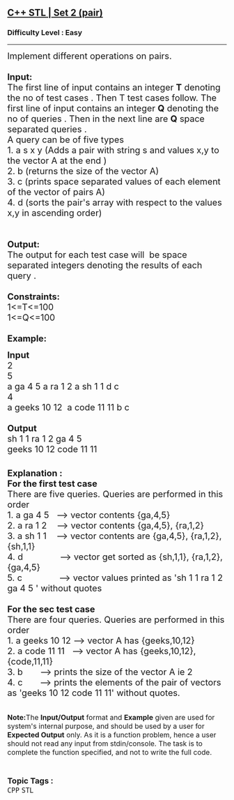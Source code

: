<h2><a href="https://www.geeksforgeeks.org/problems/c-stl-set-2-pair/1?page=2&category=Sorting,CPP,cpp-pointers&difficulty=Easy&status=unsolved&sortBy=submissions">C++ STL | Set 2 (pair)</a></h2><h3>Difficulty Level : Easy</h3><hr><div class="problems_problem_content__Xm_eO"><p><span style="font-size:20px">Implement different operations on&nbsp;pairs.<br>
<br>
<strong>Input:</strong><br>
The first line of input contains an integer <strong>T</strong> denoting the no of test cases . Then T test cases follow. The first line of input contains an integer <strong>Q</strong> denoting the no of queries . Then in the next line are <strong>Q</strong>&nbsp;space separated queries .<br>
A query can be of&nbsp;five&nbsp;types&nbsp;<br>
1. a s&nbsp;x y (Adds a pair with string s&nbsp;and values&nbsp;x,y to the vector A&nbsp;at the end )<br>
2. b (returns the size of the vector A)<br>
3. c (prints space separated values of each element of the vector of pairs A)<br>
4. d (sorts the pair's array with respect to the values x,y in ascending order)<br>
<br>
<br>
<strong>Output:</strong><br>
The output for each test case will&nbsp;&nbsp;be space separated integers denoting the results of each query .&nbsp;<br>
<br>
<strong>Constraints:</strong><br>
1&lt;=T&lt;=100<br>
1&lt;=Q&lt;=100<br>
<br>
<strong>Example:</strong></span></p>

<p><span style="font-size:20px"><strong>Input</strong><br>
2<br>
5<br>
a ga&nbsp;4 5 a ra&nbsp;1 2 a sh&nbsp;1 1 d c<br>
4<br>
a geeks 10 12 &nbsp;a code 11 11 b c<br>
<br>
<strong>Output</strong><br>
sh 1 1 ra 1 2 ga 4 5&nbsp;<br>
geeks 10 12 code 11 11</span></p>

<p><br>
<span style="font-size:20px"><strong>Explanation :<br>
For the first test case</strong><br>
There are five&nbsp;queries.&nbsp;Queries&nbsp;are&nbsp;performed in this order<br>
1. a ga 4 5 &nbsp; --&gt;&nbsp;vector contents {ga,4,5}&nbsp;<br>
2. a ra 1 2 &nbsp; &nbsp;--&gt;&nbsp;vector contents {ga,4,5}, {ra,1,2}<br>
3. a sh 1 1 &nbsp; &nbsp;--&gt;&nbsp;vector contents are {ga,4,5}, {ra,1,2}, {sh,1,1}<br>
4.&nbsp;d &nbsp; &nbsp; &nbsp; &nbsp; &nbsp; &nbsp; &nbsp; --&gt; vector get sorted as {sh,1,1}, {ra,1,2}, {ga,4,5}<br>
5. c &nbsp; &nbsp; &nbsp; &nbsp; &nbsp; &nbsp; &nbsp; --&gt;&nbsp;vector values printed as 'sh 1 1 ra 1 2 ga 4 5 '&nbsp;without quotes&nbsp;<br>
<br>
<strong>For the sec test case&nbsp;</strong><br>
There are four&nbsp;queries.&nbsp;Queries&nbsp;are&nbsp;performed in this order<br>
1. a geeks 10 12 --&gt;&nbsp;vector A has {geeks,10,12} &nbsp;<br>
2. a code&nbsp;11 11 &nbsp; --&gt;&nbsp;vector A has {geeks,10,12}, {code,11,11}<br>
3. b&nbsp; &nbsp; &nbsp; &nbsp;--&gt; prints the size of the vector A ie&nbsp;2<br>
4. c &nbsp; &nbsp; &nbsp; --&gt; prints the elements of the pair of vectors as 'geeks 10 12 code 11 11' without quotes.</span><br>
<br>
<br>
<span style="font-size:16px"><strong>Note:</strong>The <strong>Input/Output</strong> format and <strong>Example</strong> given are used for system's internal purpose, and should be used by a user for <strong>Expected Output</strong> only. As it is a function problem, hence a user should not read any input from stdin/console. The task is to complete the function specified, and not to write the full code.</span></p>
</div><br><p><span style=font-size:18px><strong>Topic Tags : </strong><br><code>CPP</code>&nbsp;<code>STL</code>&nbsp;